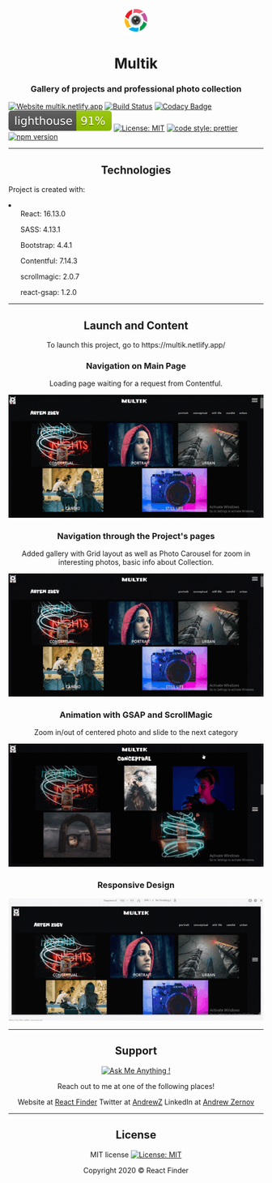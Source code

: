 <div align="center">
<img src="./public/pngocean.png"></img>
</div>

<h1 align="center">Multik</h1>
<h3 align="center">Gallery of projects and professional photo collection</h3>

[![Website multik.netlify.app](https://img.shields.io/website-up-down-green-red/http/perso.crans.org.svg)](https://multik.netlify.app/)
[![Build Status](https://travis-ci.com/AndreiZernov/multik.svg?branch=master)](https://travis-ci.com/AndreiZernov/multik)
[![Codacy Badge](https://api.codacy.com/project/badge/Grade/f35798e9b8ab45c49600f5b66cd61abe)](https://www.codacy.com/manual/AndreiZernov/multik?utm_source=github.com&utm_medium=referral&utm_content=AndreiZernov/multik&utm_campaign=Badge_Grade) <img src="./test_results/lighthouse.svg"> [![License: MIT](https://img.shields.io/badge/License-MIT-yellow.svg)](https://github.com/AndreiZernov/react-finder/blob/master/LICENSE)
[![code style: prettier](https://img.shields.io/badge/code_style-prettier-ff69b4.svg?style=flat-square)](https://github.com/prettier/prettier)
[![npm version](https://badge.fury.io/js/npm.svg)](https://badge.fury.io/js/npm)

---

<h2 align="center"> Technologies</h2>

Project is created with:

<li>
  <ul>React: 16.13.0</ul>
  <ul>SASS: 4.13.1</ul>
  <ul>Bootstrap: 4.4.1</ul>
  <ul>Contentful: 7.14.3</ul>
  <ul>scrollmagic: 2.0.7</ul>
  <ul>react-gsap: 1.2.0</ul>
</li>

---

<h2 align="center"> Launch and Content</h2>

<p align="center">To launch this project, go to https://multik.netlify.app/</p>

<h3 align="center"> Navigation on Main Page</h3>

<p align="center">Loading page waiting for a request from Contentful.</p>

<div align="center">
  <img src="./src/assets/readme1.gif">
</div>

<h3 align="center">Navigation through the Project's pages</h3>

<p align="center">Added gallery with Grid layout as well as Photo Carousel for zoom in interesting photos, basic info about Collection.</p>

<div align="center">
  <img src="./src/assets/readme2.gif">
</div>

<h3 align="center"> Animation with GSAP and ScrollMagic</h3>

<p align="center">Zoom in/out of centered photo and slide to the next category</p>

<div align="center">
  <img src="./src/assets/readme3.gif">
</div>

<h3 align="center">Responsive Design</h3>

<div align="center">
  <img src="./src/assets/readme4.gif">
</div>

---

<div align="center">

<h2> Support</h2>

[![Ask Me Anything !](https://img.shields.io/badge/Ask%20me-anything-1abc9c.svg)](https://github.com/AndreiZernov)

Reach out to me at one of the following places!

Website at [React Finder](https://multik.netlify.app/)
Twitter at [AndrewZ](https://twitter.com/AndrewZer)
LinkedIn at [Andrew Zernov](https://www.linkedin.com/in/andrei-zernov/)

---

<h2> License</h2>

MIT license [![License: MIT](https://img.shields.io/badge/License-MIT-yellow.svg)](https://github.com/AndreiZernov/react-finder/blob/master/LICENSE)

Copyright 2020 © React Finder

</div>

